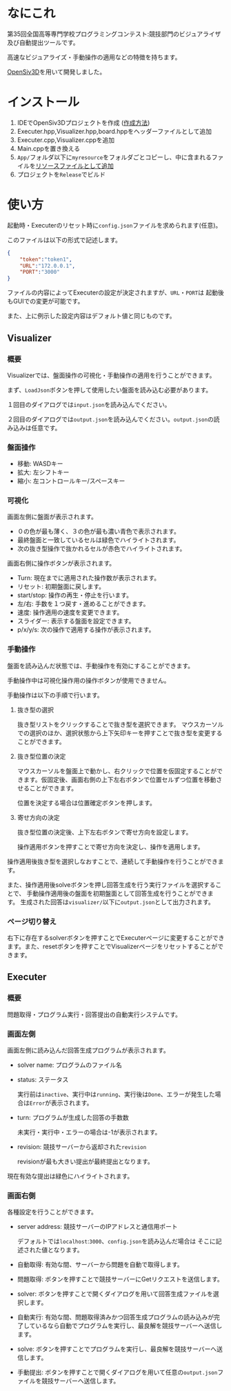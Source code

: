 # なにこれ

第35回全国高等専門学校プログラミングコンテスト:競技部門のビジュアライザ及び自動提出ツールです。

高速なビジュアライズ・手動操作の適用などの特徴を持ちます。

[OpenSiv3D](https://siv3d.github.io/ja-jp/)を用いて開発しました。

# インストール
1. IDEでOpenSiv3Dプロジェクトを作成 ([作成方法](https://siv3d.github.io/ja-jp/download/windows/))
2. Executer.hpp,Visualizer.hpp,board.hppをヘッダーファイルとして追加
3. Executer.cpp,Visualizer.cppを追加
4. Main.cppを置き換える
5. `App/`フォルダ以下に`myresource`をフォルダごとコピーし、中に含まれるファイルを[リソースファイルとして追加](https://zenn.dev/reputeless/books/siv3d-documentation/viewer/tutorial-resource)
6. プロジェクトを`Release`でビルド

# 使い方

起動時・Executerのリセット時に`config.json`ファイルを求められます(任意)。

このファイルは以下の形式で記述します。

```json
{
	"token":"token1",
	"URL":"172.0.0.1",
	"PORT":"3000"
}
```
ファイルの内容によってExecuterの設定が決定されますが、`URL`・`PORT`は
起動後もGUIでの変更が可能です。

また、上に例示した設定内容はデフォルト値と同じものです。
## Visualizer
### 概要
Visualizerでは、盤面操作の可視化・手動操作の適用を行うことができます。

まず、`LoadJson`ボタンを押して使用したい盤面を読み込む必要があります。

１回目のダイアログでは`input.json`を読み込んでください。

２回目のダイアログでは`output.json`を読み込んでください。`output.json`の読み込みは任意です。

### 盤面操作
- 移動: WASDキー
- 拡大: 左シフトキー
- 縮小: 左コントロールキー/スペースキー

### 可視化
画面左側に盤面が表示されます。
- ０の色が最も薄く、３の色が最も濃い青色で表示されます。
- 最終盤面と一致しているセルは緑色でハイライトされます。
- 次の抜き型操作で抜かれるセルが赤色でハイライトされます。

画面右側に操作ボタンが表示されます。
- Turn: 現在までに適用された操作数が表示されます。
- リセット: 初期盤面に戻します。
- start/stop: 操作の再生・停止を行います。
- 左/右: 手数を１つ戻す・進めることができます。
- 速度: 操作適用の速度を変更できます。
- スライダー: 表示する盤面を設定できます。
- p/x/y/s: 次の操作で適用する操作が表示されます。

### 手動操作
盤面を読み込んだ状態では、手動操作を有効にすることができます。

手動操作中は可視化操作用の操作ボタンが使用できません。

手動操作は以下の手順で行います。

1. 抜き型の選択

	抜き型リストをクリックすることで抜き型を選択できます。
	マウスカーソルでの選択のほか、選択状態から上下矢印キーを押すことで抜き型を変更することができます。
2. 抜き型位置の決定

	マウスカーソルを盤面上で動かし、右クリックで位置を仮固定することができます。仮固定後、画面右側の上下左右ボタンで位置セルずつ位置を移動させることができます。

	位置を決定する場合は位置確定ボタンを押します。
3. 寄せ方向の決定

	抜き型位置の決定後、上下左右ボタンで寄せ方向を設定します。

	操作適用ボタンを押すことで寄せ方向を決定し、操作を適用します。

操作適用後抜き型を選択しなおすことで、連続して手動操作を行うことができます。

また、操作適用後solveボタンを押し回答生成を行う実行ファイルを選択することで、
手動操作適用後の盤面を初期盤面として回答生成を行うことができます。
生成された回答は`visualizer/`以下に`output.json`として出力されます。

### ページ切り替え
右下に存在するsolverボタンを押すことでExecuterページに変更することができます。また、resetボタンを押すことでVisualizerページをリセットすることができます。

## Executer
### 概要
問題取得・プログラム実行・回答提出の自動実行システムです。

### 画面左側
画面左側に読み込んだ回答生成プログラムが表示されます。
- solver name: プログラムのファイル名
- status: ステータス

	実行前は`inactive`、実行中は`running`、実行後は`Done`、エラーが発生した場合は`Error`が表示されます。
- turn: プログラムが生成した回答の手数数

	未実行・実行中・エラーの場合は-1が表示されます。
- revision: 競技サーバーから返却された`revision`

	revisionが最も大きい提出が最終提出となります。

現在有効な提出は緑色にハイライトされます。

### 画面右側
各種設定を行うことができます。
- server address: 競技サーバーのIPアドレスと通信用ポート

	デフォルトでは`localhost`:`3000`、`config.json`を読み込んだ場合は
	そこに記述された値となります。
- 自動取得: 有効な間、サーバーから問題を自動で取得します。
- 問題取得: ボタンを押すことで競技サーバーにGetリクエストを送信します。
- solver: ボタンを押すことで開くダイアログを用いて回答生成ファイルを選択します。
- 自動実行: 有効な間、問題取得済みかつ回答生成プログラムの読み込みが完了しているなら自動でプログラムを実行し、最良解を競技サーバーへ送信します。
- solve: ボタンを押すことでプログラムを実行し、最良解を競技サーバーへ送信します。
- 手動提出: ボタンを押すことで開くダイアログを用いて任意の`output.json`ファイルを競技サーバーへ送信します。
